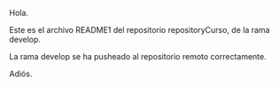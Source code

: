 Hola.

Este es el archivo README1 del repositorio repositoryCurso, de la rama develop.

La rama develop se ha pusheado al repositorio remoto correctamente.

Adiós.
